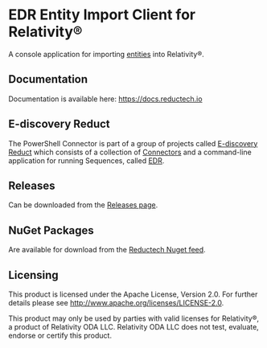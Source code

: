 # EDR Entity Import Client for Relativity®

A console application for importing
[entities](https://docs.reductech.io/edr/how-to/scl/entities.html)
into Relativity®.

## Documentation

Documentation is available here: https://docs.reductech.io

## E-discovery Reduct

The PowerShell Connector is part of a group of projects called
[E-discovery Reduct](https://gitlab.com/reductech/edr)
which consists of a collection of [Connectors](https://gitlab.com/reductech/edr/connectors)
and a command-line application for running Sequences, called
[EDR](https://gitlab.com/reductech/edr/edr/-/releases).

## Releases

Can be downloaded from the [Releases page](https://gitlab.com/reductech/edr/connectors/entityimportclient/-/releases).

## NuGet Packages

Are available for download from the [Reductech Nuget feed](https://gitlab.com/reductech/nuget/-/packages).

## Licensing

This product is licensed under the Apache License, Version 2.0.
For further details please see http://www.apache.org/licenses/LICENSE-2.0.

This product may only be used by parties with valid licenses for Relativity®, a product of Relativity ODA LLC.
Relativity ODA LLC does not test, evaluate, endorse or certify this product.
